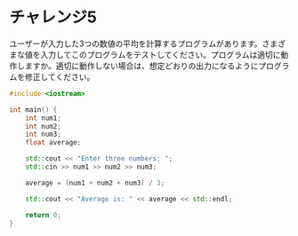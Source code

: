 # チャレンジ5

ユーザーが入力した3つの数値の平均を計算するプログラムがあります。さまざまな値を入力してこのプログラムをテストしてください。プログラムは適切に動作しますか。適切に動作しない場合は、想定どおりの出力になるようにプログラムを修正してください。

```cpp
#include <iostream>

int main() {
    int num1;
    int num2;
    int num3;
    float average;

    std::cout << "Enter three numbers: ";
    std::cin >> num1 >> num2 >> num3;

    average = (num1 + num2 + num3) / 3;

    std::cout << "Average is: " << average << std::endl;

    return 0;
}
```
